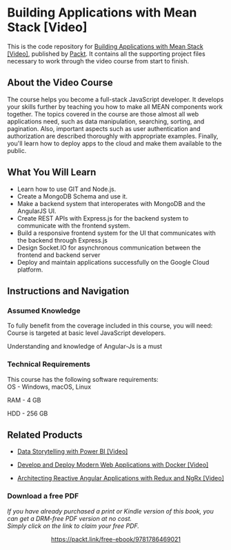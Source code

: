 # Building Applications with Mean Stack [Video]
This is the code repository for [Building Applications with Mean Stack [Video]](https://www.packtpub.com/application-development/creating-applications-mean-stack-video?utm_source=github&utm_medium=repository&utm_campaign=9781786469021), published by [Packt](https://www.packtpub.com/?utm_source=github). It contains all the supporting project files necessary to work through the video course from start to finish.
## About the Video Course
The course helps you become a full-stack JavaScript developer. It develops your skills further by teaching you how to make all MEAN components work together. The topics covered in the course are those almost all web applications need, such as data manipulation, searching, sorting, and pagination. Also, important aspects such as user authentication and authorization are described thoroughly with appropriate examples. Finally, you'll learn how to deploy apps to the cloud and make them available to the public.

<H2>What You Will Learn</H2>
<DIV class=book-info-will-learn-text>
<UL>
<LI>Learn how to use GIT and Node.js. 
<LI>Create a MongoDB Schema and use it. 
<LI>Make a backend system that interoperates with MongoDB and the AngularJS UI. 
<LI>Create REST APIs with Express.js for the backend system to communicate with the frontend system. 
<LI>Build a responsive frontend system for the UI that communicates with the backend through Express.js 
<LI>Design Socket.IO for asynchronous communication between the frontend and backend server 
<LI>Deploy and maintain applications successfully on the Google Cloud platform. </LI></UL></DIV>

## Instructions and Navigation
### Assumed Knowledge
To fully benefit from the coverage included in this course, you will need:<br/>
Course is targeted at basic level JavaScript developers.

Understanding and knowledge of Angular-Js is a must
### Technical Requirements
This course has the following software requirements:<br/>
OS - Windows, macOS, Linux

RAM - 4 GB

HDD - 256 GB

## Related Products
* [Data Storytelling with Power BI [Video]](https://www.packtpub.com/big-data-and-business-intelligence/data-storytelling-power-bi-video?utm_source=github&utm_medium=repository&utm_campaign=9781789959475)

* [Develop and Deploy Modern Web Applications with Docker [Video]](https://www.packtpub.com/application-development/develop-and-deploy-modern-web-applications-docker-video?utm_source=github&utm_medium=repository&utm_campaign=9781788999618)

* [Architecting Reactive Angular Applications with Redux and NgRx [Video]](https://www.packtpub.com/web-development/architecting-reactive-angular-applications-redux-and-ngrx-video?utm_source=github&utm_medium=repository&utm_campaign=9781789536546)

### Download a free PDF

 <i>If you have already purchased a print or Kindle version of this book, you can get a DRM-free PDF version at no cost.<br>Simply click on the link to claim your free PDF.</i>
<p align="center"> <a href="https://packt.link/free-ebook/9781786469021">https://packt.link/free-ebook/9781786469021 </a> </p>